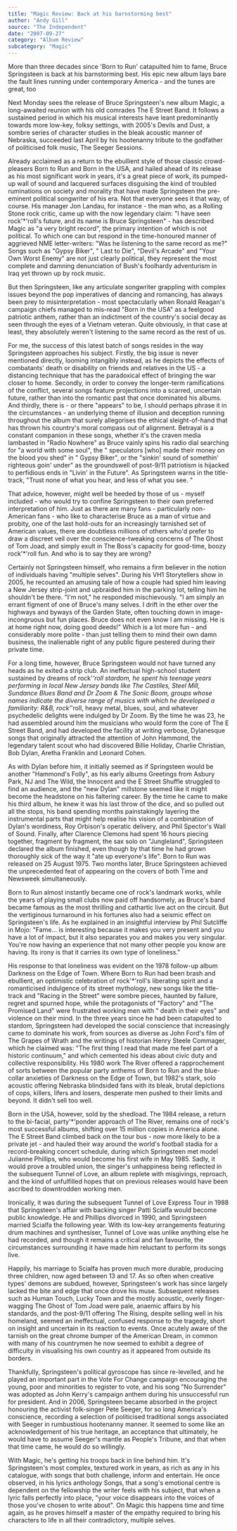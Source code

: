 ```yaml
---
title: "Magic Review: Back at his barnstorming best"
author: "Andy Gill"
source: "The Independent"
date: "2007-09-27"
category: "Album Review"
subcategory: "Magic"
---
```


More than three decades since 'Born to Run' catapulted him to fame, Bruce Springsteen is back at his barnstorming best. His epic new album lays bare the fault lines running under contemporary America - and the tunes are great, too

Next Monday sees the release of Bruce Springsteen's new album Magic, a long-awaited reunion with his old comrades The E Street Band. It follows a sustained period in which his musical interests have leant predominantly towards more low-key, folksy settings, with 2005's Devils and Dust, a sombre series of character studies in the bleak acoustic manner of Nebraska, succeeded last April by his hootenanny tribute to the godfather of politicised folk music, The Seeger Sessions.

Already acclaimed as a return to the ebullient style of those classic crowd-pleasers Born to Run and Born in the USA, and hailed ahead of its release as his most significant work in years, it's a great piece of work, its pumped-up wall of sound and lacquered surfaces disguising the kind of troubled ruminations on society and morality that have made Springsteen the pre-eminent political songwriter of his era. Not that everyone sees it that way, of course. His manager Jon Landau, for instance - the man who, as a Rolling Stone rock critic, came up with the now legendary claim: "I have seen rock'\*'roll's future, and its name is Bruce Springsteen" - has described Magic as "a very bright record", the primary intention of which is not political. To which one can but respond in the time-honoured manner of aggrieved NME letter-writers: "Was he listening to the same record as me?" Songs such as "Gypsy Biker", " Last to Die", "Devil's Arcade" and "Your Own Worst Enemy" are not just clearly political, they represent the most complete and damning denunciation of Bush's foolhardy adventurism in Iraq yet thrown up by rock music.

But then Springsteen, like any articulate songwriter grappling with complex issues beyond the pop imperatives of dancing and romancing, has always been prey to misinterpretation - most spectacularly when Ronald Reagan's campaign chiefs managed to mis-read "Born in the USA" as a feelgood patriotic anthem, rather than an indictment of the country's social decay as seen through the eyes of a Vietnam veteran. Quite obviously, in that case at least, they absolutely weren't listening to the same record as the rest of us.

For me, the success of this latest batch of songs resides in the way Springsteen approaches his subject. Firstly, the big issue is never mentioned directly, looming intangibly instead, as he depicts the effects of combatants' death or disability on friends and relatives in the US - a distancing technique that has the paradoxical effect of bringing the war closer to home. Secondly, in order to convey the longer-term ramifications of the conflict, several songs feature projections into a scarred, uncertain future, rather than into the romantic past that once dominated his albums. And thirdly, there is - or there "appears" to be, I should perhaps phrase it in the circumstances - an underlying theme of illusion and deception running throughout the album that surely allegorises the ethical sleight-of-hand that has thrown his country's moral compass out of alignment. Betrayal is a constant companion in these songs, whether it's the craven media lambasted in "Radio Nowhere" as Bruce vainly spins his radio dial searching for "a world with some soul", the " speculators [who] made their money on the blood you shed" in " Gypsy Biker", or the "sinkin' sound of somethin' righteous goin' under" as the groundswell of post-9/11 patriotism is hijacked to perfidious ends in "Livin' in the Future". As Springsteen warns in the title-track, "Trust none of what you hear, and less of what you see. "

That advice, however, might well be heeded by those of us - myself included - who would try to confine Springsteen to their own preferred interpretation of him. Just as there are many fans - particularly non-American fans - who like to characterise Bruce as a man of virtue and probity, one of the last hold-outs for an increasingly tarnished set of American values, there are doubtless millions of others who'd prefer to draw a discreet veil over the conscience-tweaking concerns of The Ghost of Tom Joad, and simply exult in The Boss's capacity for good-time, boozy rock'\*'roll fun. And who is to say they are wrong?

Certainly not Springsteen himself, who remains a firm believer in the notion of individuals having "multiple selves". During his VH1 Storytellers show in 2005, he recounted an amusing tale of how a couple had spied him leaving a New Jersey strip-joint and upbraided him in the parking lot, telling him he shouldn't be there. "I'm not," he responded mischievously. "I am simply an errant figment of one of Bruce's many selves. I drift in the ether over the highways and byways of the Garden State, often touching down in image-incongruous but fun places. Bruce does not even know I am missing. He is at home right now, doing good deeds!" Which is a lot more fun - and considerably more polite - than just telling them to mind their own damn business, the inalienable right of any public figure pestered during their private time.

For a long time, however, Bruce Springsteen would not have turned any heads as he exited a strip club. An ineffectual high-school student sustained by dreams of rock'_'roll stardom, he spent his teenage years performing in local New Jersey bands like The Castiles, Steel Mill, Sundance Blues Band and Dr Zoom & The Sonic Boom, groups whose names indicate the diverse range of musics with which he developed a familiarity: R&B, rock'_'roll, heavy metal, blues, soul, and whatever psychedelic delights were indulged by Dr Zoom. By the time he was 23, he had assembled around him the musicians who would form the core of The E Street Band, and had developed the facility at writing verbose, Dylanesque songs that originally attracted the attention of John Hammond, the legendary talent scout who had discovered Billie Holiday, Charlie Christian, Bob Dylan, Aretha Franklin and Leonard Cohen.

As with Dylan before him, it initially seemed as if Springsteen would be another "Hammond's Folly", as his early albums Greetings from Asbury Park, NJ and The Wild, the Innocent and the E Street Shuffle struggled to find an audience, and the "new Dylan" millstone seemed like it might become the headstone on his faltering career. By the time he came to make his third album, he knew it was his last throw of the dice, and so pulled out all the stops, his band spending months painstakingly layering the instrumental parts that might help realise his vision of a combination of Dylan's wordiness, Roy Orbison's operatic delivery, and Phil Spector's Wall of Sound. Finally, after Clarence Clemons had spent 16 hours piecing together, fragment by fragment, the sax solo on "Jungleland", Springsteen declared the album finished, even though by that time he had grown thoroughly sick of the way it "ate up everyone's life". Born to Run was released on 25 August 1975. Two months later, Bruce Springsteen achieved the unprecedented feat of appearing on the covers of both Time and Newsweek simultaneously.

Born to Run almost instantly became one of rock's landmark works, while the years of playing small clubs now paid off handsomely, as Bruce's band became famous as the most thrilling and cathartic live act on the circuit. But the vertiginous turnaround in his fortunes also had a seismic effect on Springsteen's life. As he explained in an insightful interview by Phil Sutcliffe in Mojo: "Fame... is interesting because it makes you very present and you have a lot of impact, but it also separates you and makes you very singular. You're now having an experience that not many other people you know are having. Its irony is that it carries its own type of loneliness."

His response to that loneliness was evident on the 1978 follow-up album Darkness on the Edge of Town. Where Born to Run had been brash and ebullient, an optimistic celebration of rock'\*'roll's liberating spirit and a romanticised indulgence of its street mythology, new songs like the title-track and "Racing in the Street" were sombre pieces, haunted by failure, regret and spurned hope, while the protagonists of "Factory" and "The Promised Land" were frustrated working men with " death in their eyes" and violence on their mind. In the three years since he had been catapulted to stardom, Springsteen had developed the social conscience that increasingly came to dominate his work, from sources as diverse as John Ford's film of The Grapes of Wrath and the writings of historian Henry Steele Commager, which he claimed was: "The first thing I read that made me feel part of a historic continuum," and which cemented his ideas about civic duty and collective responsibility. His 1980 work The River offered a rapprochement of sorts between the popular party anthems of Born to Run and the blue-collar anxieties of Darkness on the Edge of Town, but 1982's stark, solo acoustic offering Nebraska blindsided fans with its bleak, brutal depictions of cops, killers, lifers and losers, desperate men pushed to their limits and beyond. It didn't sell too well.

Born in the USA, however, sold by the shedload. The 1984 release, a return to the bi-facial, party'\*'ponder approach of The River, remains one of rock's most successful albums, shifting over 15 million copies in America alone. The E Street Band climbed back on the tour bus - now more likely to be a private jet - and hauled their way around the world's football stadia for a record-breaking concert schedule, during which Springsteen met model Julianne Phillips, who would become his first wife in May 1985. Sadly, it would prove a troubled union, the singer's unhappiness being reflected in the subsequent Tunnel of Love, an album replete with misgivings, reproach, and the kind of unfulfilled hopes that on previous releases would have been ascribed to downtrodden working men.

Ironically, it was during the subsequent Tunnel of Love Express Tour in 1988 that Springsteen's affair with backing singer Patti Scialfa would become public knowledge. He and Phillips divorced in 1990, and Springsteen married Scialfa the following year. With its low-key arrangements featuring drum machines and synthesiser, Tunnel of Love was unlike anything else he had recorded, and though it remains a critical and fan favourite, the circumstances surrounding it have made him reluctant to perform its songs live.

Happily, his marriage to Scialfa has proven much more durable, producing three children, now aged between 13 and 17. As so often when creative types' demons are subdued, however, Springsteen's work has since largely lacked the bite and edge that once drove his muse. Subsequent releases such as Human Touch, Lucky Town and the mostly acoustic, overly finger-wagging The Ghost of Tom Joad were pale, anaemic affairs by his standards, and the post-9/11 offering The Rising, despite selling well in his homeland, seemed an ineffectual, confused response to the tragedy, short on insight and uncertain in its reaction to events. Once acutely aware of the tarnish on the great chrome bumper of the American Dream, in common with many of his countrymen he now seemed to exhibit a degree of difficulty in visualising his own country as it appeared from outside its borders.

Thankfully, Springsteen's political gyroscope has since re-levelled, and he played an important part in the Vote For Change campaign encouraging the young, poor and minorities to register to vote, and his song "No Surrender" was adopted as John Kerry's campaign anthem during his unsuccessful run for president. And in 2006, Springsteen became absorbed in the project honouring the activist folk-singer Pete Seeger, for so long America's conscience, recording a selection of politicised traditional songs associated with Seeger in rumbustious hootenanny manner. It seemed to some like an acknowledgement of his true heritage, an acceptance that ultimately, he would have to assume Seeger's mantle as People's Tribune, and that when that time came, he would do so willingly.

With Magic, he's getting his troops back in line behind him. It's Springsteen's most complex, textured work in years, as rich as any in his catalogue, with songs that both challenge, inform and entertain. He once observed, in his lyrics anthology Songs, that a song's emotional centre is dependent on the fellowship the writer feels with his subject, that when a lyric falls perfectly into place, "your voice disappears into the voices of those you've chosen to write about". On Magic this happens time and time again, as he proves himself a master of the empathy required to bring his characters to life in all their contradictory, multiple selves.